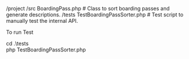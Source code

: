 /project
    /src
        BoardingPass.php         # Class to sort boarding passes and generate descriptions.
    /tests
        TestBoardingPassSorter.php     # Test script to manually test the internal API.

To run Test

 cd .\tests\
 php TestBoardingPassSorter.php
